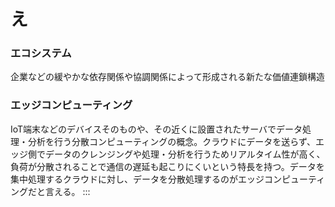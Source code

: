 # え #

### エコシステム
  企業などの緩やかな依存関係や協調関係によって形成される新たな価値連鎖構造

### エッジコンピューティング
  IoT端末などのデバイスそのものや、その近くに設置されたサーバでデータ処理・分析を行う分散コンピューティングの概念。クラウドにデータを送らず、エッジ側でデータのクレンジングや処理・分析を行うためリアルタイム性が高く、負荷が分散されることで通信の遅延も起こりにくいという特長を持つ。データを集中処理するクラウドに対し、データを分散処理するのがエッジコンピューティングだと言える。
:::
